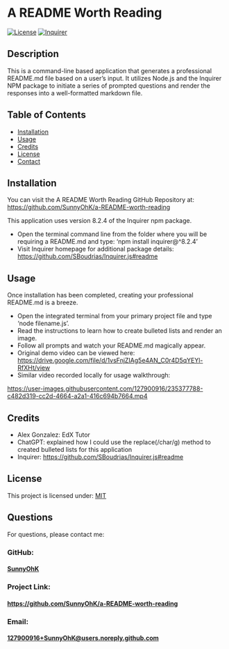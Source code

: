 # A README Worth Reading

[![License](https://img.shields.io/badge/License-MIT-yellow.svg)](https://choosealicense.com/licenses/mit) [![Inquirer](https://img.shields.io/badge/Inquirer-v8.2.4-red.svg)](https://github.com/SBoudrias/Inquirer.js#readme) 

## Description
This is a command-line based application that generates a professional README.md file based on a user’s input. It utilizes Node.js and the Inquirer NPM package to initiate a series of prompted questions and render the responses into a well-formatted markdown file.

## Table of Contents

- [Installation](#installation)
- [Usage](#usage)
- [Credits](#credits)
- [License](#license)
- [Contact](#contact)

## Installation

You can visit the A README Worth Reading GitHub Repository at: https://github.com/SunnyOhK/a-README-worth-reading

This application uses version 8.2.4 of the Inquirer npm package. 
- Open the terminal command line from the folder where you will be requiring a README.md and type: ‘npm install inquirer@^8.2.4’ 
- Visit Inquirer homepage for additional package details: https://github.com/SBoudrias/Inquirer.js#readme

## Usage

Once installation has been completed, creating your professional README.md is a breeze. 
- Open the integrated terminal from your primary project file and type ‘node filename.js’. 
- Read the instructions to learn how to create bulleted lists and render an image. 
- Follow all prompts and watch your README.md magically appear. 
- Original demo video can be viewed here: https://drive.google.com/file/d/1vsFnjZIAg5e4AN_C0r4D5qYEYl-RfXHt/view
- Similar video recorded locally for usage walkthrough:

https://user-images.githubusercontent.com/127900916/235377788-c482d319-cc2d-4664-a2a1-416c694b7664.mp4

## Credits

- Alex Gonzalez: EdX Tutor 
- ChatGPT: explained how I could use the replace(/char/g) method to created bulleted lists for this application
- Inquirer: https://github.com/SBoudrias/Inquirer.js#readme

## License
This project is licensed under: [MIT](https://choosealicense.com/licenses/mit/)

## Questions

For questions, please contact me:

### GitHub: 
  #### [SunnyOhK](https://github.com/SunnyOhK)

### Project Link: 
  #### https://github.com/SunnyOhK/a-README-worth-reading
### Email: 
  #### 127900916+SunnyOhK@users.noreply.github.com
